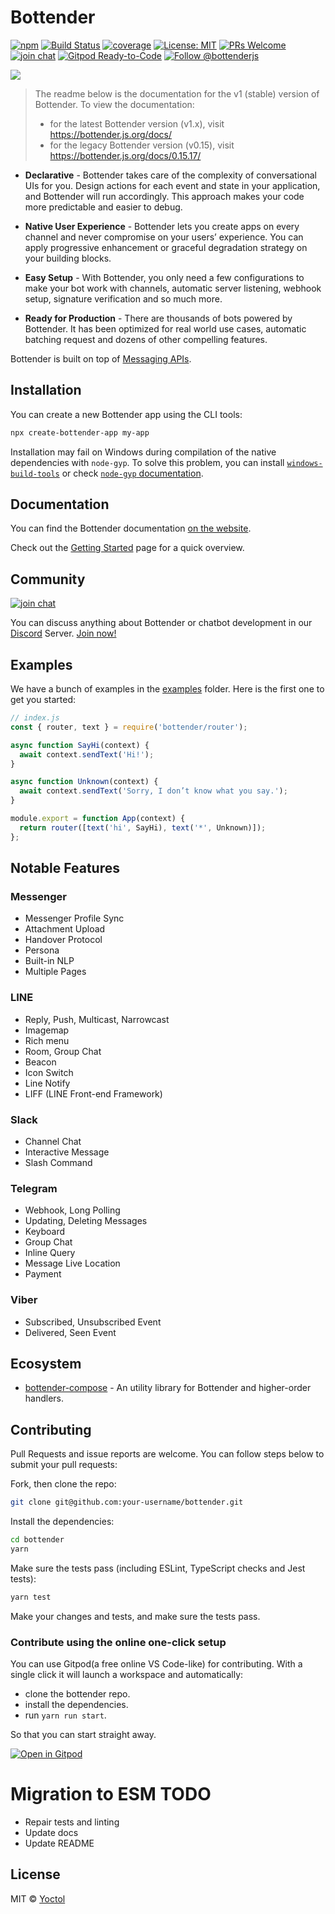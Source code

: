 # Bottender

[![npm](https://img.shields.io/npm/v/bottender.svg)](https://www.npmjs.com/package/bottender)
[![Build Status](https://github.com/Yoctol/bottender/workflows/Node.js%20CI/badge.svg)](https://github.com/Yoctol/bottender/actions?query=workflow%3ANode.js%20CI+branch%3Amaster)
[![coverage](https://codecov.io/gh/Yoctol/bottender/branch/master/graph/badge.svg)](https://codecov.io/gh/Yoctol/bottender)
[![License: MIT](https://img.shields.io/badge/License-MIT-blue.svg)](https://opensource.org/licenses/MIT)
[![PRs Welcome](https://img.shields.io/badge/PRs-welcome-brightgreen.svg)](https://github.com/Yoctol/bottender#contributing)
[![join chat](https://img.shields.io/badge/discord-join%20chat-green.svg)](https://discord.gg/apNsWBz)
[![Gitpod Ready-to-Code](https://img.shields.io/badge/Gitpod-Ready--to--Code-blue?logo=gitpod)](https://gitpod.io/#https://github.com/Yoctol/bottender)
[![Follow @bottenderjs](https://img.shields.io/twitter/follow/bottenderjs.svg?label=Follow%20@bottenderjs)](https://twitter.com/intent/follow?screen_name=bottenderjs)

![](https://user-images.githubusercontent.com/3382565/76295244-3c80c800-62ef-11ea-88dc-a6039b3918c2.png)

> The readme below is the documentation for the v1 (stable) version of Bottender. To view the documentation:
>
> - for the latest Bottender version (v1.x), visit https://bottender.js.org/docs/
> - for the legacy Bottender version (v0.15), visit https://bottender.js.org/docs/0.15.17/

- **Declarative** - Bottender takes care of the complexity of conversational UIs for you. Design actions for each event and state in your application, and Bottender will run accordingly. This approach makes your code more predictable and easier to debug.

- **Native User Experience** - Bottender lets you create apps on every channel and never compromise on your users’ experience. You can apply progressive enhancement or graceful degradation strategy on your building blocks.

- **Easy Setup** - With Bottender, you only need a few configurations to make your bot work with channels, automatic server listening, webhook setup, signature verification and so much more.

- **Ready for Production** - There are thousands of bots powered by Bottender. It has been optimized for real world use cases, automatic batching request and dozens of other compelling features.

Bottender is built on top of
[Messaging APIs](https://github.com/bottenderjs/messaging-apis).

## Installation

You can create a new Bottender app using the CLI tools:

```sh
npx create-bottender-app my-app
```

Installation may fail on Windows during compilation of the native dependencies with `node-gyp`. To solve this problem, you can install [`windows-build-tools`](https://github.com/felixrieseberg/windows-build-tools#readme) or check [`node-gyp` documentation](https://github.com/nodejs/node-gyp#on-windows).

## Documentation

You can find the Bottender documentation [on the website](https://bottender.js.org?new).

Check out the [Getting Started](https://bottender.js.org/docs) page for a quick overview.

## Community

[![join chat](https://img.shields.io/badge/discord-join%20chat-green.svg)](https://discord.gg/unmFzmR)

You can discuss anything about Bottender or chatbot development in our [Discord](https://discordapp.com/) Server. [Join now!](https://discord.gg/unmFzmR)

## Examples

We have a bunch of examples in the
[examples](https://github.com/Yoctol/bottender/tree/master/examples) folder.
Here is the first one to get you started:

```js
// index.js
const { router, text } = require('bottender/router');

async function SayHi(context) {
  await context.sendText('Hi!');
}

async function Unknown(context) {
  await context.sendText('Sorry, I don’t know what you say.');
}

module.export = function App(context) {
  return router([text('hi', SayHi), text('*', Unknown)]);
};
```

## Notable Features

### Messenger

- Messenger Profile Sync
- Attachment Upload
- Handover Protocol
- Persona
- Built-in NLP
- Multiple Pages

### LINE

- Reply, Push, Multicast, Narrowcast
- Imagemap
- Rich menu
- Room, Group Chat
- Beacon
- Icon Switch
- Line Notify
- LIFF (LINE Front-end Framework)

### Slack

- Channel Chat
- Interactive Message
- Slash Command

### Telegram

- Webhook, Long Polling
- Updating, Deleting Messages
- Keyboard
- Group Chat
- Inline Query
- Message Live Location
- Payment

### Viber

- Subscribed, Unsubscribed Event
- Delivered, Seen Event

## Ecosystem

- [bottender-compose](https://github.com/bottenderjs/bottender-compose) - An utility library for Bottender and higher-order handlers.

## Contributing

Pull Requests and issue reports are welcome. You can follow steps below to submit your pull requests:

Fork, then clone the repo:

```sh
git clone git@github.com:your-username/bottender.git
```

Install the dependencies:

```sh
cd bottender
yarn
```

Make sure the tests pass (including ESLint, TypeScript checks and Jest tests):

```sh
yarn test
```

Make your changes and tests, and make sure the tests pass.

### Contribute using the online one-click setup

You can use Gitpod(a free online VS Code-like) for contributing. With a single click it will launch a workspace and automatically:

- clone the bottender repo.
- install the dependencies.
- run `yarn run start`.

So that you can start straight away.

[![Open in Gitpod](https://gitpod.io/button/open-in-gitpod.svg)](https://gitpod.io/#https://github.com/Yoctol/bottender)

# Migration to ESM TODO

- Repair tests and linting
- Update docs
- Update README

## License

MIT © [Yoctol](https://github.com/Yoctol/bottender)
